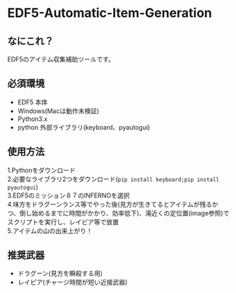 # EDF5-Automatic-Item-Generation
## なにこれ？
EDF5のアイテム収集補助ツールです。
## 必須環境
- EDF5 本体 
- Windows(Macは動作未検証)
- Python3.x
- python 外部ライブラリ(keyboard、pyautogui)
## 使用方法
1.Pythonをダウンロード  
2.必要なライブラリ2つをダウンロード(`pip install keyboard;pip install pyautogui`)  
3.EDF5のミッション８７のINFERNOを選択  
4.味方をドラグーンランス等でやった後(見方が生きてるとアイテムが残るかつ、倒し始めるまでに時間がかかり、効率低下)、滝近くの定位置(image参照)でスクリプトを実行し、レイピア等で放置  
5.アイテムの山の出来上がり！
## 推奨武器
- ドラグーン(見方を瞬殺する用)
- レイピア(チャージ時間が短い近接武器)
